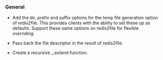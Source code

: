 ### General
- Add the dir, prefix and suffix options for the temp file generation option of redis2file.  This provides clients with 
the ability to set these up as defaults.  Support these same options on redis2file for flexible overriding.

- Pass back the file descriptor in the result of redis2file.

- Create a recursive _.extend function.
